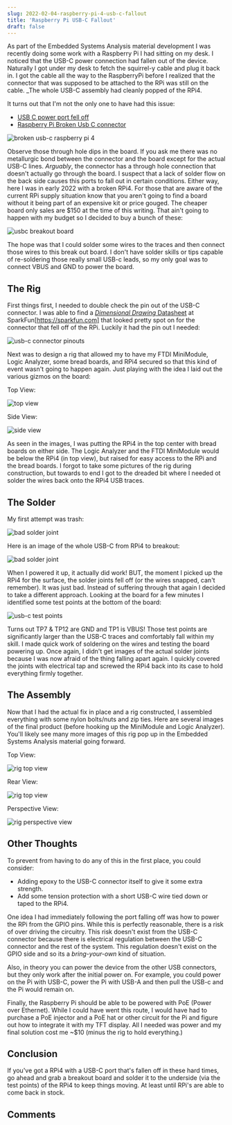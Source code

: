 ```yaml
---
slug: 2022-02-04-raspberry-pi-4-usb-c-fallout
title: 'Raspberry Pi USB-C Fallout'
draft: false
---
```


As part of the Embedded Systems Analysis material development I was recently doing some work with a Raspberry Pi I had sitting on my desk. I noticed that the USB-C power connection had fallen out of the device. Naturally I got under my desk to fetch the squirrel-y cable and plug it back in. I got the cable all the way to the RaspberryPi before I realized that the connector that was supposed to be attached to the RPi was still on the cable. \_The whole USB-C assembly had cleanly popped of the RPi4.

<!-- truncate -->

It turns out that I'm not the only one to have had this issue:

- [USB C power port fell off](https://forums.raspberrypi.com/viewtopic.php?t=262531)
- [Raspberry Pi Broken Usb C connector](https://forums.raspberrypi.com/viewtopic.php?t=264766)

![broken usb-c raspberry pi 4](./2022-02-04-raspberry-pi-4-usb-c-fallout/rpi4-broken-usbc.jpg)

Observe those through hole dips in the board. If you ask me there was no metallurgic bond between the connector and the board except for the actual USB-C lines. _Arguably_, the connector has a through hole connection that doesn't actually go through the board. I suspect that a lack of solder flow on the back side causes this ports to fall out in certain conditions. Either way, here I was in early 2022 with a broken RPi4. For those that are aware of the current RPi supply situation know that you aren't going to find a board without it being part of an expensive kit or price gouged. The cheaper board only sales are $150 at the time of this writing. That ain't going to happen with my budget so I decided to buy a bunch of these:

![usbc breakout board](./2022-02-04-raspberry-pi-4-usb-c-fallout/usbc-breakout-small.jpg)

The hope was that I could solder some wires to the traces and then connect those wires to this break out board. I don't have solder skills or tips capable of re-soldering those really small USB-c leads, so my only goal was to connect VBUS and GND to power the board.

## The Rig

First things first, I needed to double check the pin out of the USB-C connector. I was able to find a [_Dimensional Drawing_ Datasheet](https://cdn.sparkfun.com/assets/8/6/b/4/5/A40-00119-A52-12.pdf) at SparkFun[https://sparkfun.com] that looked pretty spot on for the connector that fell off of the RPi. Luckily it had the pin out I needed:

![usb-c connector pinouts](./2022-02-04-raspberry-pi-4-usb-c-fallout/usb-c-pinouts.jpg)

Next was to design a rig that allowed my to have my FTDI MiniModule, Logic Analyzer, some bread boards, and RPi4 secured so that this kind of event wasn't going to happen again. Just playing with the idea I laid out the various gizmos on the board:

Top View:

![top view](./2022-02-04-raspberry-pi-4-usb-c-fallout/design-top-view.jpg)

Side View:

![side view](./2022-02-04-raspberry-pi-4-usb-c-fallout/design-side-view.jpg)

As seen in the images, I was putting the RPi4 in the top center with bread boards on either side. The Logic Analyzer and the FTDI MiniModule would be below the RPi4 (in top view), but raised for easy access to the RPi and the bread boards. I forgot to take some pictures of the rig during construction, but towards to end I got to the dreaded bit where I needed ot solder the wires back onto the RPi4 USB traces.

## The Solder

My first attempt was trash:

![bad solder joint](./2022-02-04-raspberry-pi-4-usb-c-fallout/solder-joints.jpg)

Here is an image of the whole USB-C from RPi4 to breakout:

![bad solder joint](./2022-02-04-raspberry-pi-4-usb-c-fallout/solder-joint-top.jpg)

When I powered it up, it actually did work! BUT, the moment I picked up the RPi4 for the surface, the solder joints fell off (or the wires snapped, can't remember). It was just bad. Instead of suffering through that again I decided to take a different approach. Looking at the board for a few minutes I identified some test points at the bottom of the board:

![usb-c test points](./2022-02-04-raspberry-pi-4-usb-c-fallout/usb-c-test-points.jpg)

Turns out TP7 & TP12 are GND and TP1 is VBUS! Those test points are significantly larger than the USB-C traces and comfortably fall within my skill. I made quick work of soldering on the wires and testing the board powering up. Once again, I didn't get images of the actual solder joints because I was now afraid of the thing falling apart again. I quickly covered the joints with electrical tap and screwed the RPi4 back into its case to hold everything firmly together.

## The Assembly

Now that I had the actual fix in place and a rig constructed, I assembled everything with some nylon bolts/nuts and zip ties. Here are several images of the final product (before hooking up the MiniModule and Logic Analyzer). You'll likely see many more images of this rig pop up in the Embedded Systems Analysis material going forward.

Top View:

![rig top view](./2022-02-04-raspberry-pi-4-usb-c-fallout/rig-top-view.jpg)

Rear View:

![rig top view](./2022-02-04-raspberry-pi-4-usb-c-fallout/rig-rear-view.jpg)

Perspective View:

![rig perspective view](./2022-02-04-raspberry-pi-4-usb-c-fallout/rig-perspective-view.jpg)

## Other Thoughts

To prevent from having to do any of this in the first place, you could consider:

- Adding epoxy to the USB-C connector itself to give it some extra strength.
- Add some tension protection with a short USB-C wire tied down or taped to the RPi4.

One idea I had immediately following the port falling off was how to power the RPi from the GPIO pins. While this is perfectly reasonable, there is a risk of over driving the circuitry. This risk doesn't exist from the USB-C connector because there is electrical regulation between the USB-C connector and the rest of the system. This regulation doesn't exist on the GPIO side and so its a _bring-your-own_ kind of situation.

Also, in theory you can power the device from the other USB connectors, but they only work after the initial power on. For example, you could power on the Pi with USB-C, power the Pi with USB-A and then pull the USB-c and the Pi would remain on.

Finally, the Raspberry Pi should be able to be powered with PoE (Power over Ethernet). While I could have went this route, I would have had to purchase a PoE injector and a PoE hat or other circuit for the Pi and figure out how to integrate it with my TFT display. All I needed was power and my final solution cost me ~$10 (minus the rig to hold everything.)

## Conclusion

If you've got a RPi4 with a USB-C port that's fallen off in these hard times, go ahead and grab a breakout board and solder it to the underside (via the test points) of the RPi4 to keep things moving. At least until RPi's are able to come back in stock.

## Comments

<Comments />
